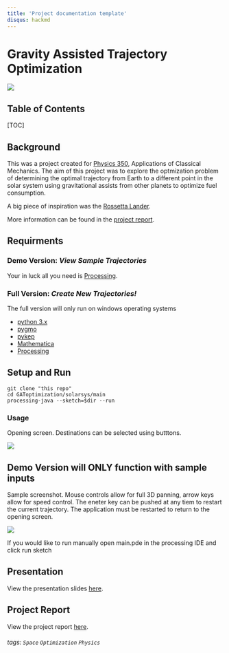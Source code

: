 ```yaml
---
title: 'Project documentation template'
disqus: hackmd
---
```


# Gravity Assisted Trajectory Optimization
![](https://i.imgur.com/dMWAUWp.jpg)

## Table of Contents

[TOC]

## Background
This was a project created for [Physics 350](https://courses.students.ubc.ca/cs/courseschedule?pname=subjarea&tname=subj-course&dept=PHYS&course=350), Applications of Classical Mechanics. The aim of this project was to explore the optmization problem of determining the optimal trajectory from Earth to a different point in the solar system using gravitational assists from other planets to optimize fuel consumption.

A big piece of inspiration was the [Rossetta Lander](https://www.youtube.com/watch?time_continue=26&v=iEQuE5N3rwQ&t=8s).

More information can be found in the [project report](https://www.overleaf.com/read/ywpzdwdppbmm).

## Requirments
### Demo Version: *View Sample Trajectories*
Your in luck all you need is [Processing](https://processing.org/download/).
### Full Version: *Create New Trajectories!*
The full version will only run on windows operating systems
* [python 3.x](https://www.python.org/ftp/python/3.7.3/python-3.7.3-macosx10.9.pkg)
* [pygmo](https://esa.github.io/pygmo/)
* [pykep](https://esa.github.io/pykep/)
* [Mathematica](https://www.wolfram.com/mathematica/trial/)
* [Processing](https://processing.org/download/) 
## Setup and Run
```
git clone "this repo"
cd GAToptimization/solarsys/main 
processing-java --sketch=$dir --run
```
### Usage 
Opening screen. Destinations can be selected using butttons.

![](https://i.imgur.com/wIrjGyH.jpg)

**Demo Version will ONLY function with sample inputs**
---
Sample screenshot. Mouse controls allow for full 3D panning, arrow keys allow for speed control. The eneter key can be pushed at any tiem to restart the current trajectory. The application must be restarted to return to the opening screen.

![](https://i.imgur.com/RmCkc0j.png)

If you would like to run manually open main.pde in the processing IDE and click run sketch
## Presentation
View the presentation slides [here](https://www.overleaf.com/read/wnvjcghqtsmn
).
## Project Report
View the project report [here](https://www.overleaf.com/read/ywpzdwdppbmm
).

###### tags: `Space` `Optimization` `Physics`
